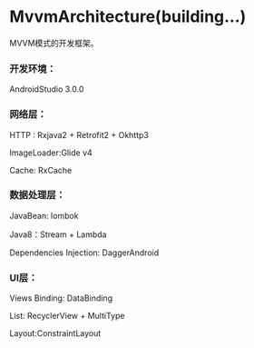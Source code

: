 # MvvmArchitecture(building...)

MVVM模式的开发框架。

### 开发环境：

AndroidStudio 3.0.0

### 网络层：

HTTP : Rxjava2 + Retrofit2 + Okhttp3

ImageLoader:Glide v4

Cache: RxCache

### 数据处理层：

JavaBean: lombok

Java8：Stream + Lambda

Dependencies Injection: DaggerAndroid

### UI层：

Views Binding: DataBinding

List: RecyclerView + MultiType

Layout:ConstraintLayout
